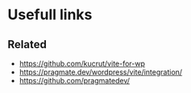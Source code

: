 # Usefull links

## Related

- https://github.com/kucrut/vite-for-wp
- https://pragmate.dev/wordpress/vite/integration/
- https://github.com/pragmatedev/
